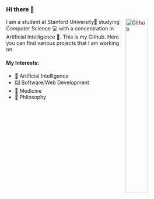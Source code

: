 ### Hi there 👋

<img width="35%" align="right" alt="Github" src="https://drive.google.com/uc?export=download&id=1yv_dwthMxKU76oouabeJyckS6LzRjxA1" />
I am a student at Stanford University🌲 studying Computer Science 💻  with a concentration in Artificial Intelligence 🧠. 
This is my Github. Here you can find various projects that I am working on. 

#### My Interests:
- 🤖 Artificial Intelligence  
- ⌨️ Software/Web Development  
- 🧪 Medicine
- 🧠 Philosophy

<!--
**rosikand/rosikand** is a ✨ _special_ ✨ repository because its `README.md` (this file) appears on your GitHub profile.

Here are some ideas to get you started:

- 🔭 I’m currently working on ...
- 🌱 I’m currently learning ...
- 👯 I’m looking to collaborate on ...
- 🤔 I’m looking for help with ...
- 💬 Ask me about ...
- 📫 How to reach me: ...
- 😄 Pronouns: ...
- ⚡ Fun fact: ...
-->

